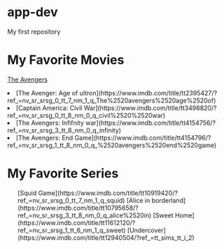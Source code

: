 # app-dev
My first repository

# My Favorite Movies

  [The Avengers](https://www.imdb.com/title/tt0848228/)
  <li>[The Avenger: Age of ultron](https://www.imdb.com/title/tt2395427/?ref_=nv_sr_srsg_0_tt_7_nm_1_q_The%2520avengers%2520age%2520of)
  <li>[Captain America: Civil War](https://www.imdb.com/title/tt3498820/?ref_=nv_sr_srsg_0_tt_8_nm_0_q_civil%2520%2520war)
  <li>[The Avengers: Infifnity war](https://www.imdb.com/title/tt4154756/?ref_=nv_sr_srsg_3_tt_8_nm_0_q_infinity)
  <li>[The Avengers: End Game](https://www.imdb.com/title/tt4154796/?ref_=nv_sr_srsg_1_tt_8_nm_0_q_%2520avengers%2520end%2520game)


# My Favorite Series
<ol>
  [Squid Game](https://www.imdb.com/title/tt10919420/?ref_=nv_sr_srsg_0_tt_7_nm_1_q_squid)
  [Alice in borderland](https://www.imdb.com/title/tt10795658/?ref_=nv_sr_srsg_3_tt_8_nm_0_q_alice%2520in)
  [Sweet Home](https://www.imdb.com/title/tt11612120/?ref_=nv_sr_srsg_1_tt_6_nm_1_q_sweet)
  [Undercover](https://www.imdb.com/title/tt12940504/?ref_=tt_sims_tt_i_2)

 
